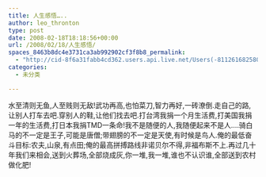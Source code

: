```yaml
---
title: 人生感悟…..
author: leo_thronton
type: post
date: 2008-02-18T18:18:56+00:00
url: /2008/02/18/人生感悟/
spaces_8463b8dc4e3731ca3ab992902cf3f8b8_permalink:
  - "http://cid-8f6a31fabb4cd362.users.api.live.net/Users(-8112616825800567966)/Blogs('8F6A31FABB4CD362!102')/Entries('8F6A31FABB4CD362!941')?authkey=yuBuArwciRo%24"
categories:
  - 未分类

---
```

<div id="msgcns!8F6A31FABB4CD362!941" class="bvMsg">
  <div>
    水至清则无鱼,人至贱则无敌!武功再高,也怕菜刀,智力再好,一砖潦倒.走自己的路,让别人打车去吧.穿别人的鞋,让他们找去吧.打台湾我捐一个月生活费,打美国我捐一年的生活费,打日本我捐TMD一条命!我不是随便的人,我随便起来不是人&#8230;.骑白马的不一定是王子,可能是唐僧;带翅膀的不一定是天使,有时候是鸟人.俺的最低奋斗目标:农夫,山泉,有点田;俺的最高拼搏路线非诺贝尔不得,非福布斯不上.再过几十年我们来相会,送到火葬场,全部烧成灰,你一堆,我一堆,谁也不认识谁,全部送到农村做化肥!
  </div>
</div>
